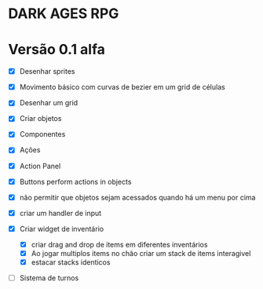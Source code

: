 # DARK AGES RPG

# Versão 0.1 alfa

- [X] Desenhar sprites
- [X] Movimento básico com curvas de bezier em um grid de células
- [X] Desenhar um grid
- [X] Criar objetos 
- [X] Componentes
- [X] Ações

- [X] Action Panel
 - [X] Buttons perform actions in objects
 - [X] não permitir que objetos sejam acessados quando há um menu por cima
 - [X] criar um handler de input

- [X] Criar widget de inventário
    - [X] criar drag and drop de items em diferentes inventários
    - [X] Ao jogar multiplos items no chão criar um stack de items interagivel
    - [X] estacar stacks identicos

- [ ] Sistema de turnos

